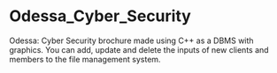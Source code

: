 # Odessa_Cyber_Security
Odessa: Cyber Security brochure made using C++ as a DBMS with graphics.
You can add, update and delete the inputs of new clients and members to the file management system.
